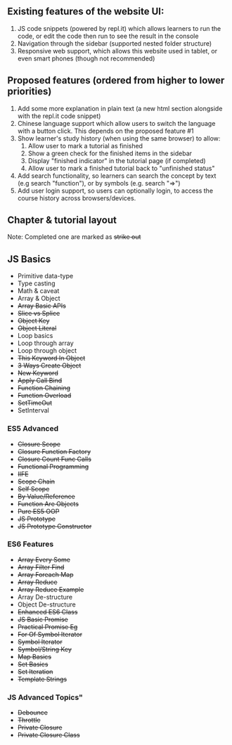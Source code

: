 ## Existing features of the website UI:
1. JS code snippets (powered by repl.it) which allows learners to run the code, or edit the code then run to see the result in the console
2. Navigation through the sidebar (supported nested folder structure)
3. Responsive web support, which allows this website used in tablet, or even smart phones (though not recommended)

## Proposed features (ordered from higher to lower priorities)
1. Add some more explanation in plain text (a new html section alongside with the repl.it code snippet)
2. Chinese language support which allow users to switch the language with a button click. This depends on the proposed feature #1
3. Show learner's study history (when using the same browser) to allow:
   1. Allow user to mark a tutorial as finished
   2. Show a green check for the finished items in the sidebar
   3. Display "finished indicator" in the tutorial page (if completed)
   4. Allow user to mark a finished tutorial back to "unfinished status"
4. Add search functionality, so learners can search the concept by text (e.g search "function"), or by symbols (e.g. search "=>")
5. Add user login support, so users can optionally login, to access the course history across browsers/devices.

## Chapter & tutorial layout
Note: Completed one are marked as ~~strike out~~
## JS Basics
* Primitive data-type
* Type casting
* Math & caveat
* Array & Object
* ~~Array Basic APIs~~
* ~~Slice vs Splice~~
* ~~Object Key~~
* ~~Object Literal~~
* Loop basics
* Loop through array
* Loop through object
* ~~This Keyword In Object~~
* ~~3 Ways Create Object~~
* ~~New Keyword~~
* ~~Apply Call Bind~~
* ~~Function Chaining~~
* ~~Function Overload~~
* ~~SetTimeOut~~
* SetInterval
  
### ES5 Advanced
* ~~Closure Scope~~
* ~~Closure Function Factory~~
* ~~Closure Count Func Calls~~
* ~~Functional Programming~~
* ~~IIFE~~
* ~~Scope Chain~~
* ~~Self Scope~~
* ~~By Value/Reference~~
* ~~Function Are Objects~~
* ~~Pure ES5 OOP~~
* ~~JS Prototype~~
* ~~JS Prototype Constructor~~

### ES6 Features
* ~~Array Every Some~~
* ~~Array Filter Find~~
* ~~Array Foreach Map~~
* ~~Array Reduce~~
* ~~Array Reduce Example~~
* Array De-structure
* Object De-structure
* ~~Enhanced ES6 Class~~
* ~~JS Basic Promise~~
* ~~Practical Promise Eg~~
* ~~For Of Symbol Iterator~~
* ~~Symbol Iterator~~
* ~~Symbol/String Key~~
* ~~Map Basics~~
* ~~Set Basics~~
* ~~Set Iteration~~
* ~~Template Strings~~

### JS Advanced Topics"
* ~~Debounce~~
* ~~Throttle~~
* ~~Private Closure~~
* ~~Private Closure Class~~
